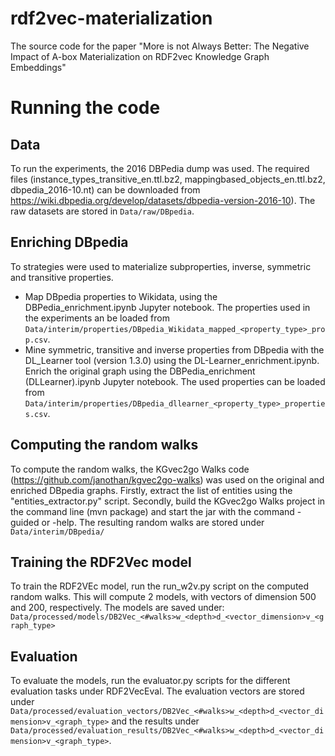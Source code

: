 # rdf2vec-materialization
The source code for the paper "More is not Always Better: The Negative Impact of A-box Materialization on RDF2vec Knowledge Graph Embeddings"


# Running the code

## Data
To run the experiments, the 2016 DBPedia dump was used. The required files (instance_types_transitive_en.ttl.bz2, mappingbased_objects_en.ttl.bz2, dbpedia_2016-10.nt) can be downloaded from https://wiki.dbpedia.org/develop/datasets/dbpedia-version-2016-10).
The raw datasets are stored in `Data/raw/DBpedia`.

## Enriching DBpedia
To strategies were used to materialize subproperties, inverse, symmetric and transitive properties.

* Map DBpedia properties to Wikidata, using the DBPedia_enrichment.ipynb Jupyter notebook. The properties used in the experiments an be loaded from `Data/interim/properties/DBpedia_Wikidata_mapped_<property_type>_prop.csv`.
* Mine symmetric, transitive and inverse properties from DBpedia with the DL_Learner tool (version 1.3.0) using the DL-Learner_enrichment.ipynb. Enrich the original graph using the DBPedia_enrichment (DLLearner).ipynb Jupyter notebook. The used properties can be loaded from `Data/interim/properties/DBpedia_dllearner_<property_type>_properties.csv`. 


## Computing the random walks
To compute the random walks, the KGvec2go Walks code (https://github.com/janothan/kgvec2go-walks) was used on the original and enriched DBpedia graphs.
Firstly, extract the list of entities using the "entities_extractor.py" script.
Secondly, build the KGvec2go Walks project in the command line (mvn package) and start the jar with the command -guided or -help.
The resulting random walks are stored under `Data/interim/DBpedia/`

## Training the RDF2Vec model
To train the RDF2VEc model, run the run_w2v.py script on the computed random walks. This will compute 2 models, with vectors of dimension 500 and 200, respectively.
The models are saved under: `Data/processed/models/DB2Vec_<#walks>w_<depth>d_<vector_dimension>v_<graph_type>`

## Evaluation
To evaluate the models, run the evaluator.py scripts for the different evaluation tasks under RDF2VecEval.
The evaluation vectors are stored under `Data/processed/evaluation_vectors/DB2Vec_<#walks>w_<depth>d_<vector_dimension>v_<graph_type>` and the results under `Data/processed/evaluation_results/DB2Vec_<#walks>w_<depth>d_<vector_dimension>v_<graph_type>`.
